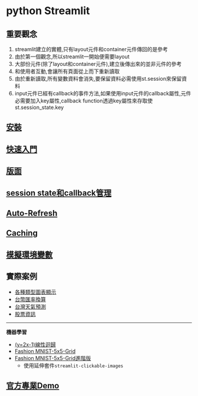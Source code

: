 # python Streamlit
## 重要觀念
1. streamlit建立的實體,只有layout元件和container元件傳回的是參考
2. 由於第一個觀念,所以streamlit一開始便需要layout
3. 大部份元件(除了layout和container元件),建立後傳出來的並非元件的參考
4. 和使用者互動,會讓所有頁面從上而下重新讀取
5. 由於重新讀取,所有變數資料會消失,要保留資料必需使用st.session來保留資料
6. input元件已經有callback的事件方法,如果使用input元件的callback屬性,元件必需要加入key屬性,callback function透過key屬性來存取使st.session_state.key

## [安裝](./安裝和執行)
## [快速入門](./快速入門/)
## [版面](./版面)
## [session state和callback管理](./session_state_manager)
## [Auto-Refresh](./autorefresh)
## [Caching](./caching)
## [模擬環境變數](./模擬環境變數)
## 實際案例
- [各種類型圖表顯示](./實際案例/student_scores/)
- [台幣匯率換算](./實際案例/exchange_rate/)
- [台灣天氣預測](./實際案例/taiwan_weather/)
- [股票資訊](./實際案例/finance/)
---
**機器學習**
- [(y=2x-1)線性迴歸](./實際案例/tensorflow1/)
- [Fashion MNIST-5x5-Grid](./實際案例/tensorflow3/)
- [Fashion MNIST-5x5-Grid進階版](./實際案例/tensorflow4/)
	- 使用延伸套件`‌streamlit-clickable-images`
## [官方專業Demo](https://github.com/streamlit)
